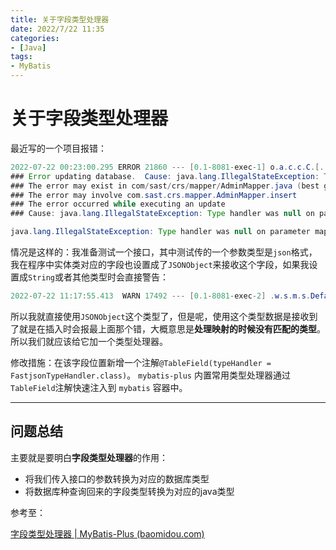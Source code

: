 ```yaml
---
title: 关于字段类型处理器
date: 2022/7/22 11:35
categories:
- [Java]
tags:
- MyBatis
---
```

# 关于字段类型处理器

 最近写的一个项目报错：

```java
2022-07-22 00:23:00.295 ERROR 21860 --- [0.1-8081-exec-1] o.a.c.c.C.[.[.[/].[dispatcherServlet]    : Servlet.service() for servlet [dispatcherServlet] in context with path [] threw exception [Request processing failed; nested exception is org.mybatis.spring.MyBatisSystemException: nested exception is org.apache.ibatis.exceptions.PersistenceException: 
### Error updating database.  Cause: java.lang.IllegalStateException: Type handler was null on parameter mapping for property 'reviewSettings'. It was either not specified and/or could not be found for the javaType (com.alibaba.fastjson.JSONObject) : jdbcType (null) combination.
### The error may exist in com/sast/crs/mapper/AdminMapper.java (best guess)
### The error may involve com.sast.crs.mapper.AdminMapper.insert
### The error occurred while executing an update
### Cause: java.lang.IllegalStateException: Type handler was null on parameter mapping for property 'reviewSettings'. It was either not specified and/or could not be found for the javaType (com.alibaba.fastjson.JSONObject) : jdbcType (null) combination.] with root cause

java.lang.IllegalStateException: Type handler was null on parameter mapping for property 'reviewSettings'. It was either not specified and/or could not be found for the javaType (com.alibaba.fastjson.JSONObject) : jdbcType (null) combination.

```

情况是这样的：我准备测试一个接口，其中测试传的一个参数类型是`json`格式，我在程序中实体类对应的字段也设置成了`JSONObject`来接收这个字段，如果我设置成`String`或者其他类型时会直接警告：

```java
2022-07-22 11:17:55.413  WARN 17492 --- [0.1-8081-exec-2] .w.s.m.s.DefaultHandlerExceptionResolver : Resolved [org.springframework.http.converter.HttpMessageNotReadableException: JSON parse error: Cannot deserialize value of type `java.lang.String` from Object value (token `JsonToken.START_OBJECT`); nested exception is com.fasterxml.jackson.databind.exc.MismatchedInputException: Cannot deserialize value of type `java.lang.String` from Object value (token `JsonToken.START_OBJECT`)<EOL> at [Source: (org.springframework.util.StreamUtils$NonClosingInputStream); line: 16, column: 24] (through reference chain: com.sast.crs.entity.Competition["review_settings"])]

```

所以我就直接使用`JSONObject`这个类型了，但是呢，使用这个类型数据是接收到了就是在插入时会报最上面那个错，大概意思是**处理映射的时候没有匹配的类型**。所以我们就应该给它加一个类型处理器。

修改措施：在该字段位置新增一个注解`@TableField(typeHandler = FastjsonTypeHandler.class)`。 `mybatis-plus` 内置常用类型处理器通过`TableField`注解快速注入到 `mybatis` 容器中。

---

## 问题总结

主要就是要明白**字段类型处理器**的作用：

- 将我们传入接口的参数转换为对应的数据库类型
- 将数据库种查询回来的字段类型转换为对应的java类型

参考至：

[字段类型处理器 | MyBatis-Plus (baomidou.com)](https://baomidou.com/pages/fd41d8/)